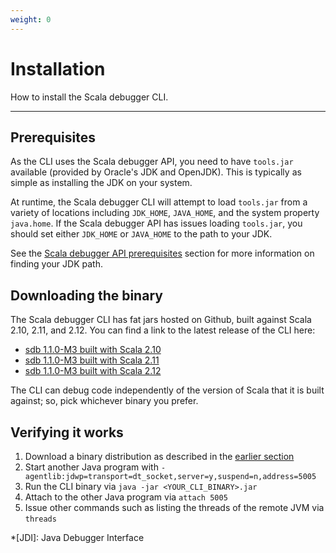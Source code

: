 ```yaml
---
weight: 0
---
```

# Installation

How to install the Scala debugger CLI.

---

## Prerequisites

As the CLI uses the Scala debugger API, you need to have `tools.jar` available
(provided by Oracle's JDK and OpenJDK). This is typically as simple as
installing the JDK on your system.

At runtime, the Scala debugger CLI will attempt to load `tools.jar` from a
variety of locations including `JDK_HOME`, `JAVA_HOME`, and the system
property `java.home`. If the Scala debugger API has issues loading `tools.jar`,
you should set either `JDK_HOME` or `JAVA_HOME` to the path to your JDK.

See the [Scala debugger API prerequisites][api_prerequisites] section for more
information on finding your JDK path.

## Downloading the binary

The Scala debugger CLI has fat jars hosted on Github, built against Scala 2.10,
2.11, and 2.12. You can find a link to the latest release of the CLI here:

- [sdb 1.1.0-M3 built with Scala 2.10][latest_binary_2.10]
- [sdb 1.1.0-M3 built with Scala 2.11][latest_binary_2.11]
- [sdb 1.1.0-M3 built with Scala 2.12][latest_binary_2.12]

The CLI can debug code independently of the version of Scala that it is built
against; so, pick whichever binary you prefer.

## Verifying it works

1. Download a binary distribution as described in the
   [earlier section][downloading_the_binary]
2. Start another Java program with 
   `-agentlib:jdwp=transport=dt_socket,server=y,suspend=n,address=5005`
3. Run the CLI binary via `java -jar <YOUR_CLI_BINARY>.jar`
4. Attach to the other Java program via `attach 5005`
5. Issue other commands such as listing the threads of the remote JVM via 
   `threads`

*[JDI]: Java Debugger Interface

[api_prerequisites]: /api/getting-started/installation#prerequisities
[downloading_the_binary]: /sdb/getting-started/installation#downloading-the-binary
[latest_binary_2.10]: https://github.com/ensime/scala-debugger/releases/download/v1.1.0-M3/sdb-1.1.0-M3-2.10.jar
[latest_binary_2.11]: https://github.com/ensime/scala-debugger/releases/download/v1.1.0-M3/sdb-1.1.0-M3-2.11.jar
[latest_binary_2.12]: https://github.com/ensime/scala-debugger/releases/download/v1.1.0-M3/sdb-1.1.0-M3-2.12.jar
